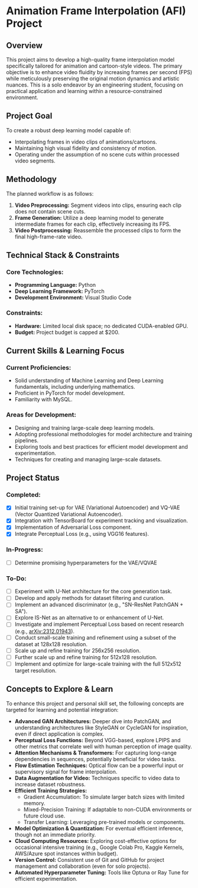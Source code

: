 # Animation Frame Interpolation (AFI) Project

## Overview

This project aims to develop a high-quality frame interpolation model specifically tailored for animation and cartoon-style videos. The primary objective is to enhance video fluidity by increasing frames per second (FPS) while meticulously preserving the original motion dynamics and artistic nuances. This is a solo endeavor by an engineering student, focusing on practical application and learning within a resource-constrained environment.

## Project Goal

To create a robust deep learning model capable of:
*   Interpolating frames in video clips of animations/cartoons.
*   Maintaining high visual fidelity and consistency of motion.
*   Operating under the assumption of no scene cuts within processed video segments.

## Methodology

The planned workflow is as follows:
1.  **Video Preprocessing:** Segment videos into clips, ensuring each clip does not contain scene cuts.
2.  **Frame Generation:** Utilize a deep learning model to generate intermediate frames for each clip, effectively increasing its FPS.
3.  **Video Postprocessing:** Reassemble the processed clips to form the final high-frame-rate video.

## Technical Stack & Constraints

### Core Technologies:
*   **Programming Language:** Python
*   **Deep Learning Framework:** PyTorch
*   **Development Environment:** Visual Studio Code

### Constraints:
*   **Hardware:** Limited local disk space; no dedicated CUDA-enabled GPU.
*   **Budget:** Project budget is capped at $200.

## Current Skills & Learning Focus

### Current Proficiencies:
*   Solid understanding of Machine Learning and Deep Learning fundamentals, including underlying mathematics.
*   Proficient in PyTorch for model development.
*   Familiarity with MySQL.

### Areas for Development:
*   Designing and training large-scale deep learning models.
*   Adopting professional methodologies for model architecture and training pipelines.
*   Exploring tools and best practices for efficient model development and experimentation.
*   Techniques for creating and managing large-scale datasets.

## Project Status

### Completed:
- [x] Initial training set-up for VAE (Variational Autoencoder) and VQ-VAE (Vector Quantized Variational Autoencoder).
- [x] Integration with TensorBoard for experiment tracking and visualization.
- [x] Implementation of Adversarial Loss component.
- [x] Integrate Perceptual Loss (e.g., using VGG16 features).

### In-Progress:
- [ ] Determine promising hyperparameters for the VAE/VQVAE

### To-Do:

- [ ] Experiment with U-Net architecture for the core generation task.
- [ ] Develop and apply methods for dataset filtering and curation.
- [ ] Implement an advanced discriminator (e.g., "SN-ResNet PatchGAN + SA").
- [ ] Explore IS-Net as an alternative to or enhancement of U-Net.
- [ ] Investigate and implement Perceptual Loss based on recent research (e.g., [arXiv:2312.01943](https://arxiv.org/pdf/2312.01943)).
- [ ] Conduct small-scale training and refinement using a subset of the dataset at 128x128 resolution.
- [ ] Scale up and refine training for 256x256 resolution.
- [ ] Further scale up and refine training for 512x128 resolution.
- [ ] Implement and optimize for large-scale training with the full 512x512 target resolution.

## Concepts to Explore & Learn

To enhance this project and personal skill set, the following concepts are targeted for learning and potential integration:

*   **Advanced GAN Architectures:** Deeper dive into PatchGAN, and understanding architectures like StyleGAN or CycleGAN for inspiration, even if direct application is complex.
*   **Perceptual Loss Functions:** Beyond VGG-based, explore LPIPS and other metrics that correlate well with human perception of image quality.
*   **Attention Mechanisms & Transformers:** For capturing long-range dependencies in sequences, potentially beneficial for video tasks.
*   **Flow Estimation Techniques:** Optical flow can be a powerful input or supervisory signal for frame interpolation.
*   **Data Augmentation for Video:** Techniques specific to video data to increase dataset robustness.
*   **Efficient Training Strategies:**
    *   Gradient Accumulation: To simulate larger batch sizes with limited memory.
    *   Mixed-Precision Training: If adaptable to non-CUDA environments or future cloud use.
    *   Transfer Learning: Leveraging pre-trained models or components.
*   **Model Optimization & Quantization:** For eventual efficient inference, though not an immediate priority.
*   **Cloud Computing Resources:** Exploring cost-effective options for occasional intensive training (e.g., Google Colab Pro, Kaggle Kernels, AWS/Azure spot instances within budget).
*   **Version Control:** Consistent use of Git and GitHub for project management and collaboration (even for solo projects).
*   **Automated Hyperparameter Tuning:** Tools like Optuna or Ray Tune for efficient experimentation.

